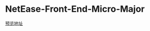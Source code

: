 # NetEase-Front-End-Micro-Major
[预览地址](https://XinChou16.github.io/NetEase-Front-End-Micro-Major/index.html)
